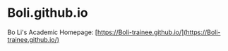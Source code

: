 # Boli.github.io

Bo Li's Academic Homepage: [https://Boli-trainee.github.io/](https://Boli-trainee.github.io/)
